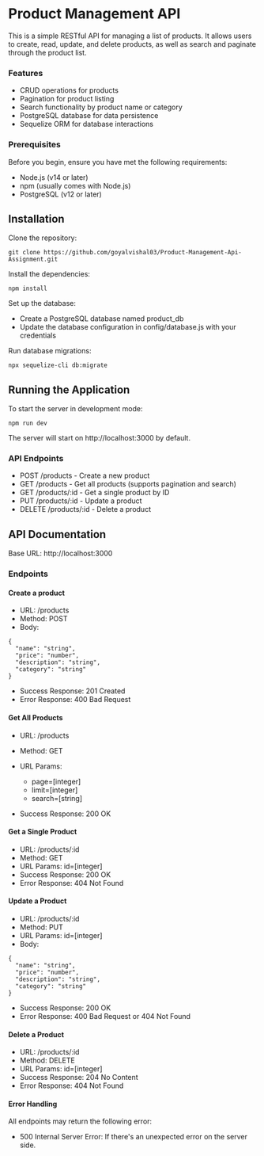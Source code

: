 
# Product Management API

This is a simple RESTful API for managing a list of products. It allows users to create, read, update, and delete products, as well as search and paginate through the product list.

### Features

- CRUD operations for products
- Pagination for product listing
- Search functionality by product name or category
- PostgreSQL database for data persistence
- Sequelize ORM for database interactions

### Prerequisites
Before you begin, ensure you have met the following requirements:

- Node.js (v14 or later)
- npm (usually comes with Node.js)
- PostgreSQL (v12 or later)

## Installation

Clone the repository:
```
git clone https://github.com/goyalvishal03/Product-Management-Api-Assignment.git
```

Install the dependencies:

```
npm install
```

Set up the database:
- Create a PostgreSQL database named product_db
- Update the database configuration in config/database.js with your credentials

Run database migrations:
```
npx sequelize-cli db:migrate
```

## Running the Application
To start the server in development mode:
```
npm run dev
```
The server will start on http://localhost:3000 by default.

### API Endpoints

- POST /products - Create a new product
- GET /products - Get all products (supports pagination and search)
- GET /products/:id - Get a single product by ID
- PUT /products/:id - Update a product
- DELETE /products/:id - Delete a product

## API Documentation

Base URL: http://localhost:3000

### Endpoints

#### Create a product

- URL: /products
- Method: POST
- Body:
```
{
  "name": "string",
  "price": "number",
  "description": "string",
  "category": "string"
}
```
- Success Response: 201 Created
- Error Response: 400 Bad Request

#### Get All Products

- URL: /products
- Method: GET
- URL Params:
  - page=[integer]
  - limit=[integer]
  - search=[string]

- Success Response: 200 OK

#### Get a Single Product

- URL: /products/:id
- Method: GET
- URL Params: id=[integer]
- Success Response: 200 OK
- Error Response: 404 Not Found

#### Update a Product

- URL: /products/:id
- Method: PUT
- URL Params: id=[integer]
- Body:
```
{
  "name": "string",
  "price": "number",
  "description": "string",
  "category": "string"
}
```
- Success Response: 200 OK
- Error Response: 400 Bad Request or 404 Not Found

#### Delete a Product

- URL: /products/:id
- Method: DELETE
- URL Params: id=[integer]
- Success Response: 204 No Content
- Error Response: 404 Not Found

#### Error Handling
All endpoints may return the following error:
- 500 Internal Server Error: If there's an unexpected error on the server side.




